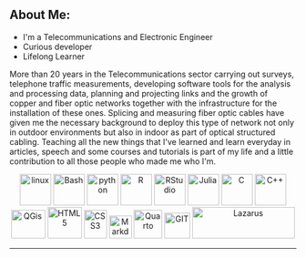 ## About Me:
 
- I'm a Telecommunications and Electronic Engineer
- Curious developer
- Lifelong Learner

More than 20 years in the Telecommunications sector carrying out surveys, telephone traffic measurements, developing software tools for the analysis and processing data, planning and projecting links and the growth of copper and fiber optic networks together with the infrastructure for the installation of these ones.
Splicing and measuring fiber optic cables have given me the necessary background to deploy this type of network not only in outdoor environments but also in indoor as part of optical structured cabling.
Teaching all the new things that I've learned and learn everyday in articles, speech and some courses and tutorials is part of my life and a little contribution to all those people who made me who I'm.

<p align="center">
      <img src="https://www.vectorlogo.zone/logos/linux/linux-icon.svg" alt="linux" width="55" height="55"/>
      <img src="https://www.svgrepo.com/show/330523/gnubash.svg" alt="Bash" width="55" height="55"/> 
      <img src="https://www.vectorlogo.zone/logos/python/python-icon.svg" alt="python" width="55" height="55"/>
      <img src="https://www.r-project.org/logo/Rlogo.svg" alt="R" width="55" height="55"/>
      <img src="https://upload.wikimedia.org/wikipedia/commons/7/7d/Antu_rstudio.svg" alt="RStudio" width="55" height="55"/>
      <img src="https://www.svgrepo.com/show/349423/julia.svg" alt="Julia" width="55" height="55"/>
      <img src="https://upload.wikimedia.org/wikipedia/commons/thumb/1/18/C_Programming_Language.svg/380px-C_Programming_Language.svg.png?20201031132917" alt="C" width="55" height="55"/>
      <img src="https://raw.githubusercontent.com/isocpp/logos/master/cpp_logo.png" alt="C++" width="55" height="55"/>
      <img src="https://upload.wikimedia.org/wikipedia/commons/thumb/9/91/QGIS_logo_new.svg/256px-QGIS_logo_new.svg.png" alt="QGis" width="60" height="50"/>
      <img src="https://upload.wikimedia.org/wikipedia/commons/d/de/HTML5_oval_logo.png?20200530061339" alt="HTML5" width="60" height="55"/>
      <img src="https://upload.wikimedia.org/wikipedia/commons/thumb/d/d5/CSS3_logo_and_wordmark.svg/640px-CSS3_logo_and_wordmark.svg.png" alt="CSS3" width="40" height="50"/>
      <img src="https://upload.wikimedia.org/wikipedia/commons/thumb/4/48/Markdown-mark.svg/640px-Markdown-mark.svg.png" alt="Markdown" width="40" height="40"/>
      <img src="https://rstudio.github.io/cheatsheets/html/images/logo-quarto.png" alt="Quarto" width="50" height="50"/>
      <img src="https://www.vectorlogo.zone/logos/git-scm/git-scm-icon.svg" alt="GIT" width="45" height="45"/>
      <img src="https://www.lazarus-ide.org/themes/default/images/top_logo.png" alt="Lazarus" width="180" height="55"/>
      </p>

---
